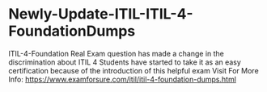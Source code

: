 # Newly-Update-ITIL-ITIL-4-FoundationDumps
ITIL-4-Foundation Real Exam question has made a change in the discrimination about ITIL 4 Students have started to take it as an easy certification because of the introduction of this helpful exam   Visit For More Info: https://www.examforsure.com/itil/itil-4-foundation-dumps.html
